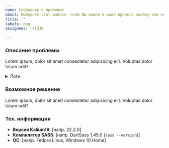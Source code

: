 ```yaml
---
name: Сообщение о проблеме
about: Выберите этот шаблон, если Вы нашли в коде проекта ошибку или несостыковку.
title: ''
labels: bug
assignees: rx1310

---
```


### Описание проблемы
Lorem ipsum, dolor sit amet consectetur adipisicing elit. Voluptas dolor totam odit?

<details>
<summary>Логи</summary><pre><code>
> @rx1310/kalium19@22.2.0 sass:watch
> sass --no-source-map --watch .

Sass is watching for changes. Press Ctrl-C to stop.

Warning: Kalium19 first compile test!
    index.scss 1:1  root stylesheet

Compiled index.scss to index.css.
</code></pre></details>

### Возможное решение
Lorem ipsum, dolor sit amet consectetur adipisicing elit. Voluptas dolor totam odit?

### Тех. информация
- **Версия Kalium19**: [напр. 22.2.0]
- **Компилятор SASS**: [напр. DartSass 1.45.0 (`sass --version`)]
- **ОС**: [напр. Fedora Linux, Windows 10 Home]

